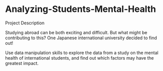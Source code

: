 # Analyzing-Students-Mental-Health

Project Description

Studying abroad can be both exciting and difficult. But what might be contributing to this? One Japanese international university decided to find out!

Use data manipulation skills to explore the data from a study on the mental health of international students, and find out which factors may have the greatest impact.
